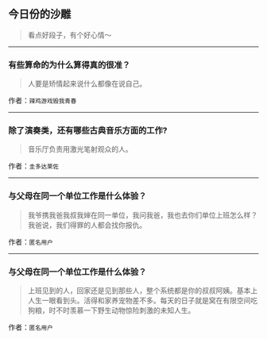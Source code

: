 ## 今日份的沙雕

> 看点好段子，有个好心情～


 
---

### 有些算命的为什么算得真的很准？

> 人要是矫情起来说什么都像在说自己。


作者：`辣鸡游戏毁我青春`

---

### 除了演奏类，还有哪些古典音乐方面的工作?

> 音乐厅负责用激光笔射观众的人。


作者：`圭多达莱佐`

---

### 与父母在同一个单位工作是什么体验？

> 我爷携我爸我叔我婶在同一单位，我问我爸，我也去你们单位上班怎么样？我爸说，我们得罪的人都会找你报仇。


作者：`匿名用户`

---

### 与父母在同一个单位工作是什么体验？

> 上班见到的人，回家还是见到那些人，整个系统都是你的叔叔阿姨。基本上人生一眼看到头。活得和家养宠物差不多。每天的日子就是窝在有限空间吃狗粮，时不时羡慕一下野生动物惊险刺激的未知人生。


作者：`匿名用户`